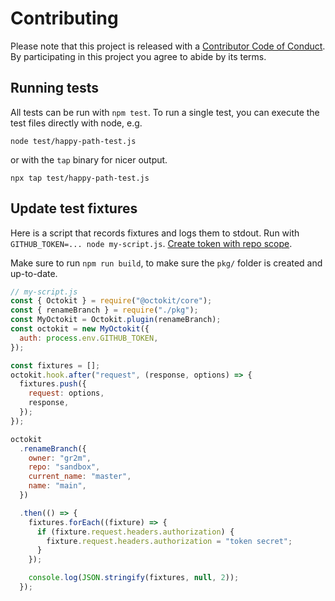 # Contributing

Please note that this project is released with a [Contributor Code of Conduct][coc].
By participating in this project you agree to abide by its terms.

## Running tests

All tests can be run with `npm test`. To run a single test, you can execute the test files directly with node, e.g.

```
node test/happy-path-test.js
```

or with the `tap` binary for nicer output.

```
npx tap test/happy-path-test.js
```

## Update test fixtures

Here is a script that records fixtures and logs them to stdout. Run with `GITHUB_TOKEN=... node my-script.js`. [Create token with repo scope](https://github.com/settings/tokens/new?scopes=repo).

Make sure to run `npm run build`, to make sure the `pkg/` folder is created and up-to-date.

```js
// my-script.js
const { Octokit } = require("@octokit/core");
const { renameBranch } = require("./pkg");
const MyOctokit = Octokit.plugin(renameBranch);
const octokit = new MyOctokit({
  auth: process.env.GITHUB_TOKEN,
});

const fixtures = [];
octokit.hook.after("request", (response, options) => {
  fixtures.push({
    request: options,
    response,
  });
});

octokit
  .renameBranch({
    owner: "gr2m",
    repo: "sandbox",
    current_name: "master",
    name: "main",
  })

  .then(() => {
    fixtures.forEach((fixture) => {
      if (fixture.request.headers.authorization) {
        fixture.request.headers.authorization = "token secret";
      }
    });

    console.log(JSON.stringify(fixtures, null, 2));
  });
```

[coc]: ./CODE_OF_CONDUCT.md
